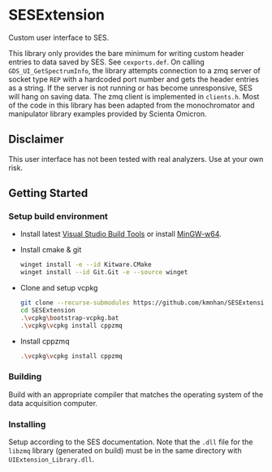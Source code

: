 # SESExtension

Custom user interface to SES.

This library only provides the bare minimum for writing custom header entries to data saved by SES. See `cexports.def`. On calling `GDS_UI_GetSpectrumInfo`, the library attempts connection to a zmq server of socket type `REP` with a hardcoded port number and gets the header entries as a string. If the server is not running or has become unresponsive, SES will hang on saving data. The zmq client is implemented in `clients.h`. Most of the code in this library has been adapted from the monochromator and manipulator library examples provided by Scienta Omicron.

## Disclaimer

This user interface has not been tested with real analyzers. Use at your own risk.

## Getting Started

### Setup build environment

- Install latest [Visual Studio Build Tools](https://visualstudio.microsoft.com/downloads/) or install [MinGW-w64](https://code.visualstudio.com/docs/cpp/config-mingw#_installing-the-mingww64-toolchain).
- Install cmake & git

    ```bash
    winget install -e --id Kitware.CMake
    winget install --id Git.Git -e --source winget
    ```

- Clone and setup vcpkg

    ```bash
    git clone --recurse-submodules https://github.com/kmnhan/SESExtension.git
    cd SESExtension
    .\vcpkg\bootstrap-vcpkg.bat
    .\vcpkg\vcpkg install cppzmq
    ```

- Install cppzmq

    ```bash
    .\vcpkg\vcpkg install cppzmq
    ```

### Building

Build with an appropriate compiler that matches the operating system of the data acquisition computer.

### Installing

Setup according to the SES documentation. Note that the `.dll` file for the `libzmq` library (generated on build) must be in the same directory with `UIExtension_Library.dll`.
